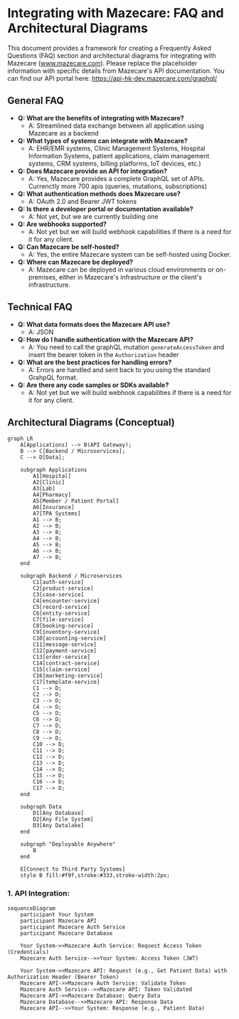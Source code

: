 # Integrating with Mazecare: FAQ and Architectural Diagrams

This document provides a framework for creating a Frequently Asked Questions (FAQ) section and architectural diagrams for integrating with Mazecare (www.mazecare.com). Please replace the placeholder information with specific details from Mazecare's API documentation. You can find our API portal here: https://api-hk-dev.mazecare.com/graphql/

## General FAQ

* **Q: What are the benefits of integrating with Mazecare?**
    * A: Streamlined data exchange between all application using Mazecare as a backend
* **Q: What types of systems can integrate with Mazecare?**
    * A: EHR/EMR systems, Clinic Management Systems, Hospital Information Systems, patient applications, claim management systems, CRM systems, billing platforms, IoT devices, etc.)
* **Q: Does Mazecare provide an API for integration?**
    * A: Yes, Mazecare provides a complete GraphQL set of APIs. Currenctly more 700 apis (queries, mutations, subscriptions)
* **Q: What authentication methods does Mazecare use?**
    * A: OAuth 2.0 and Bearer JWT tokens
* **Q: Is there a developer portal or documentation available?**
    * A: Not yet, but we are currently building one
* **Q: Are webhooks supported?**
    * A: Not yet but we will build webhook capabilities if there is a need for it for any client.
* **Q: Can Mazecare be self-hosted?**
    * A: Yes, the entire Mazecare system can be self-hosted using Docker.
* **Q: Where can Mazecare be deployed?**
    * A: Mazecare can be deployed in various cloud environments or on-premises, either in Mazecare's infrastructure or the client's infrastructure.

## Technical FAQ

* **Q: What data formats does the Mazecare API use?**
    * A: JSON
* **Q: How do I handle authentication with the Mazecare API?**
    * A: You need to call the graphQL mutation `generateAccessToken` and insert the bearer token in the `Authorization` header
* **Q: What are the best practices for handling errors?**
    * A: Errors are handled and sent back to you using the standard GrahpQL format.
* **Q: Are there any code samples or SDKs available?**
    * A: Not yet but we will build webhook capabilities if there is a need for it for any client.

## Architectural Diagrams (Conceptual)

```mermaid
graph LR
    A[Applications] --> B(API Gateway);
    B --> C[Backend / Microservices];
    C --> D[Data];

    subgraph Applications
        A1[Hospital]
        A2[Clinic]
        A3[Lab]
        A4[Pharmacy]
        A5[Member / Patient Portal]
        A6[Insurance]
        A7[TPA Systems]
        A1 --> B;
        A2 --> B;
        A3 --> B;
        A4 --> B;
        A5 --> B;
        A6 --> B;
        A7 --> B;
    end

    subgraph Backend / Microservices
        C1[auth-service]
        C2[product-service]
        C3[case-service]
        C4[encounter-service]
        C5[record-service]
        C6[entity-service]
        C7[file-service]
        C8[booking-service]
        C9[inventory-service]
        C10[accounting-service]
        C11[message-service]
        C12[payment-service]
        C13[order-service]
        C14[contract-service]
        C15[claim-service]
        C16[marketing-service]
        C17[template-service]
        C1 --> D;
        C2 --> D;
        C3 --> D;
        C4 --> D;
        C5 --> D;
        C6 --> D;
        C7 --> D;
        C8 --> D;
        C9 --> D;
        C10 --> D;
        C11 --> D;
        C12 --> D;
        C13 --> D;
        C14 --> D;
        C15 --> D;
        C16 --> D;
        C17 --> D;
    end

    subgraph Data
        D1[Any Database]
        D2[Any File System]
        D3[Any Datalake]
    end

    subgraph "Deployable Anywhere"
        B
    end

    E[Connect to Third Party Systems]
    style B fill:#f9f,stroke:#333,stroke-width:2px;
```

### 1. API Integration:

```mermaid
sequenceDiagram
    participant Your System
    participant Mazecare API
    participant Mazecare Auth Service
    participant Mazecare Database

    Your System->>Mazecare Auth Service: Request Access Token (Credentials)
    Mazecare Auth Service-->>Your System: Access Token (JWT)

    Your System->>Mazecare API: Request (e.g., Get Patient Data) with Authorization Header (Bearer Token)
    Mazecare API->>Mazecare Auth Service: Validate Token
    Mazecare Auth Service-->>Mazecare API: Token Validated
    Mazecare API->>Mazecare Database: Query Data
    Mazecare Database-->>Mazecare API: Response Data
    Mazecare API-->>Your System: Response (e.g., Patient Data)
```
